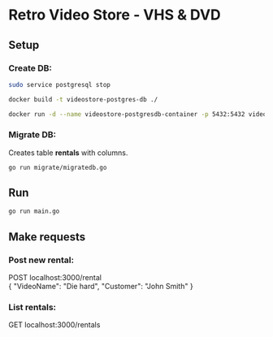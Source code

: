 # Retro Video Store - VHS & DVD
  
## Setup
### Create DB:
```sh
sudo service postgresql stop
```

```sh
docker build -t videostore-postgres-db ./  
```  

```sh
docker run -d --name videostore-postgresdb-container -p 5432:5432 videostore-postgres-db  
```

### Migrate DB:
Creates table **rentals** with columns. 
```sh
go run migrate/migratedb.go
```

## Run
```sh
go run main.go
```

## Make requests
### Post new rental:
POST localhost:3000/rental  
{ "VideoName": "Die hard", "Customer": "John Smith" }  

### List rentals:
GET localhost:3000/rentals
